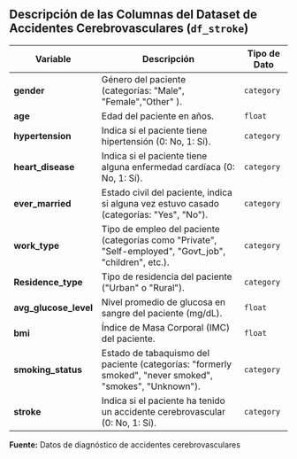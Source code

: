 ## Descripción de las Columnas del Dataset de Accidentes Cerebrovasculares (`df_stroke`)

| Variable            | Descripción                                                                                                           | Tipo de Dato   |
|---------------------|-----------------------------------------------------------------------------------------------------------------------|----------------|
| **gender**          | Género del paciente (categorías: "Male", "Female","Other"  ).                                                         | `category`     |
| **age**             | Edad del paciente en años.                                                                                            | `float`        |
| **hypertension**    | Indica si el paciente tiene hipertensión (0: No, 1: Sí).                                                              | `category`     |
| **heart_disease**   | Indica si el paciente tiene alguna enfermedad cardíaca (0: No, 1: Sí).                                                | `category`     |
| **ever_married**    | Estado civil del paciente, indica si alguna vez estuvo casado (categorías: "Yes", "No").                              | `category`     |
| **work_type**       | Tipo de empleo del paciente (categorías como "Private", "Self-employed", "Govt_job", "children", etc.).               | `category`     |
| **Residence_type**  | Tipo de residencia del paciente ("Urban" o "Rural").                                                                  | `category`     |
| **avg_glucose_level** | Nivel promedio de glucosa en sangre del paciente (mg/dL).                                                           | `float`        |
| **bmi**             | Índice de Masa Corporal (IMC) del paciente.                                                                           | `float`        |
| **smoking_status**  | Estado de tabaquismo del paciente (categorías: "formerly smoked", "never smoked", "smokes", "Unknown").               | `category`     |
| **stroke**          | Indica si el paciente ha tenido un accidente cerebrovascular (0: No, 1: Sí).                                          | `category`     |

**Fuente:** Datos de diagnóstico de accidentes cerebrovasculares
